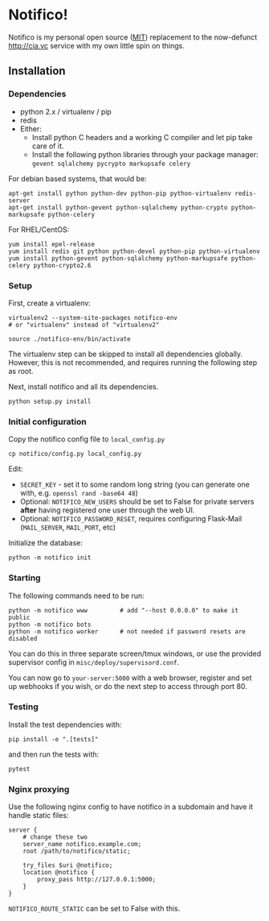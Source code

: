# Notifico!

Notifico is my personal open source ([MIT](http://en.wikipedia.org/wiki/MIT_License))
replacement to the now-defunct http://cia.vc service with my own little spin on things.

## Installation

### Dependencies 

* python 2.x / virtualenv / pip
* redis
* Either:
  * Install python C headers and a working C compiler and let pip take care of it.
  * Install the following python libraries through your package manager: `gevent sqlalchemy pycrypto markupsafe celery`

For debian based systems, that would be:

    apt-get install python python-dev python-pip python-virtualenv redis-server
    apt-get install python-gevent python-sqlalchemy python-crypto python-markupsafe python-celery

For RHEL/CentOS:

    yum install epel-release
    yum install redis git python python-devel python-pip python-virtualenv
    yum install python-gevent python-sqlalchemy python-markupsafe python-celery python-crypto2.6

### Setup

First, create a virtualenv:

    virtualenv2 --system-site-packages notifico-env
    # or "virtualenv" instead of "virtualenv2"

    source ./notifico-env/bin/activate

The virtualenv step can be skipped to install all dependencies globally.
However, this is not recommended, and requires running the following step as
root.

Next, install notifico and all its dependencies.

    python setup.py install

### Initial configuration

Copy the notifico config file to `local_config.py`

    cp notifico/config.py local_config.py

Edit:

* `SECRET_KEY` - set it to some random long string (you can generate one with,
  e.g. `openssl rand -base64 48`)
* Optional: `NOTIFICO_NEW_USERS` should be set to False for private servers
  **after** having registered one user through the web UI.
* Optional: `NOTIFICO_PASSWORD_RESET`, requires configuring Flask-Mail
  (`MAIL_SERVER`, `MAIL_PORT`, etc)

Initialize the database:

    python -m notifico init

### Starting

The following commands need to be run:

    python -m notifico www         # add "--host 0.0.0.0" to make it public
    python -m notifico bots
    python -m notifico worker      # not needed if password resets are disabled

You can do this in three separate screen/tmux windows, or use the provided
supervisor config in `misc/deploy/supervisord.conf`.

You can now go to `your-server:5000` with a web browser, register and set up
webhooks if you wish, or do the next step to access through port 80.

### Testing

Install the test dependencies with:

    pip install -e ".[tests]"

and then run the tests with:

    pytest

### Nginx proxying

Use the following nginx config to have notifico in a subdomain and have it
handle static files:

    server {
        # change these two
        server_name notifico.example.com;
        root /path/to/notifico/static;

        try_files $uri @notifico;
        location @notifico {
            proxy_pass http://127.0.0.1:5000;
        }
    }

`NOTIFICO_ROUTE_STATIC` can be set to False with this.
